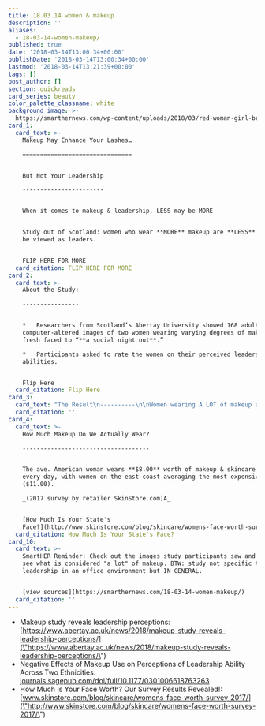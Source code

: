 ```yaml
---
title: 18.03.14 women & makeup
description: ''
aliases:
  - 18-03-14-women-makeup/
published: true
date: '2018-03-14T13:00:34+00:00'
publishDate: '2018-03-14T13:00:34+00:00'
lastmod: '2018-03-14T13:21:39+00:00'
tags: []
post_author: []
section: quickreads
card_series: beauty
color_palette_classname: white
background_image: >-
  https://smarthernews.com/wp-content/uploads/2018/03/red-woman-girl-brown-scaled.jpg
card_1:
  card_text: >-
    Makeup May Enhance Your Lashes…

    ===============================


    But Not Your Leadership

    -----------------------


    When it comes to makeup & leadership, LESS may be MORE


    Study out of Scotland: women who wear **MORE** makeup are **LESS** likely to
    be viewed as leaders.


    FLIP HERE FOR MORE
  card_citation: FLIP HERE FOR MORE
card_2:
  card_text: >-
    About the Study:

    ----------------


    *   Researchers from Scotland’s Abertay University showed 168 adults
    computer-altered images of two women wearing varying degrees of makeup from
    fresh faced to “**a social night out**.”

    *   Participants asked to rate the women on their perceived leadership
    abilities.


    Flip Here
  card_citation: Flip Here
card_3:
  card_text: "The Result\n----------\n\nWomen wearing A LOT of makeup are MORE likely to be viewed as poor leaders\n\n_“**Makeup** **does not enhance a womana\x19s dominance by benefiting how we evaluate her in a leadership role.**“_\n\nDr Christopher Watkins  \nLead Researcher"
  card_citation: ''
card_4:
  card_text: >-
    How Much Makeup Do We Actually Wear?

    ------------------------------------


    The ave. American woman wears **$8.00** worth of makeup & skincare products
    every day, with women on the east coast averaging the most expensive face
    ($11.00).  

    _(2017 survey by retailer SkinStore.com)A_


    [How Much Is Your State's
    Face?](http://www.skinstore.com/blog/skincare/womens-face-worth-survey-2017/)
  card_citation: How Much Is Your State's Face?
card_10:
  card_text: >-
    SmartHER Reminder: Check out the images study participants saw and you'll
    see what is considered "a lot" of makeup. BTW: study not specific to
    leadership in an office environment but IN GENERAL.


    [view sources](https://smarthernews.com/18-03-14-women-makeup/)
  card_citation: ''
---
```

*   Makeup study reveals leadership perceptions: [https://www.abertay.ac.uk/news/2018/makeup-study-reveals-leadership-perceptions/](\"https://www.abertay.ac.uk/news/2018/makeup-study-reveals-leadership-perceptions/\")
*   Negative Effects of Makeup Use on Perceptions of Leadership Ability Across Two Ethnicities: [journals.sagepub.com/doi/full/10.1177/0301006618763263](\"http://journals.sagepub.com/doi/full/10.1177/0301006618763263\")
*   How Much Is Your Face Worth? Our Survey Results Revealed!: [www.skinstore.com/blog/skincare/womens-face-worth-survey-2017/](\"http://www.skinstore.com/blog/skincare/womens-face-worth-survey-2017/\")